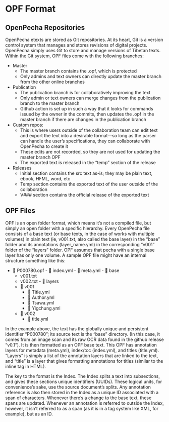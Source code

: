 # OPF Format

## OpenPecha Repositories
OpenPecha etexts are stored as Git repositories. At its heart, Git is a version control system that manages and stores revisions of digital projects. OpenPecha simply uses Git to store and manage versions of Tibetan texts. Within the Git system, OPF files come with the following branches:

- Master
    - The master branch contains the .opf, which is protected
    - Only admins and text owners can directly update the master branch from the other online branches
- Publication
    - The publication branch is for collaboratively improving the text
    - Only admin or text owners can merge changes from the publication branch to the master branch
    - Github action is set up in such a way that it looks for commands issued by the owner in the commits, then updates the .opf in the master branch if there are changes in the publication branch
- Custom repos:
    - This is where users outside of the collaboration team can edit text and export the text into a desirable format—so long as the parser can handle the user’s specifications, they can collaborate with OpenPecha to create it
    - These edits are not recorded, so they are not used for updating the master branch OPF
    - The exported text is released in the “temp” section of the release
- Releases
    - Initial section contains the src text as-is; they may be plain text, ebook, HFML, word, etc
    - Temp section contains the exported text of the user outside of the collaboration
    - V### section contains the official release of the exported text

## OPF Files
OPF is an open folder format, which means it’s not a compiled file, but simply an open folder with a specific hierarchy. Every OpenPecha file consists of a base text (or base texts, in the case of works with multiple volumes) in plain text (ie, v001.txt, also called the base layer) in the “base” folder and its annotations (layer_name.yml) in the corresponding “v001” folder of the “layers” folder. OPF assumes that pecha with a single base layer has only one volume. A sample OPF file might have an internal structure something like this:

-    📁  P000780.opf
    - 📄 index.yml
    - 📄 meta.yml
    - 📁 base
        - v001.txt
        - v002.txt
    - 📁 layers
        - 📁 v001
            - 📄 Title.yml
            - 📄 Author.yml
            - 📄 Tsawa.yml
            - 📄 Yigchung.yml
        - 📁 v002
            - 📄 title.yml

In the example above, the text has the globally unique and persistent identifier “P000780”; its source text is the “base” directory. (In this case, it comes from an image scan and its raw OCR data found in the github release “v0.1”). It is then formatted as an OPF base text. This OPF has annotation layers for metadata (meta.yml), index/toc (index.yml), and titles (title.yml). “Layers” is simply a list of the annotation layers that are linked to the text, and “title” is a layer that gives formatting annotations for titles (similar to the <title></title> inline tag in HTML).

The key to the format is the Index. The Index splits a text into subsections, and gives these sections unique identifiers (UUIDs). These logical units, for convenience’s sake, use the source document’s splits. Any annotation reference is also then stored in the Index as a unique ID associated with a span of characters. Whenever there’s a change to the base text, these spans are updated. Whenever an annotation is referred to outside the Index, however, it isn’t referred to as a span (as it is in a tag system like XML, for example), but as an ID.
